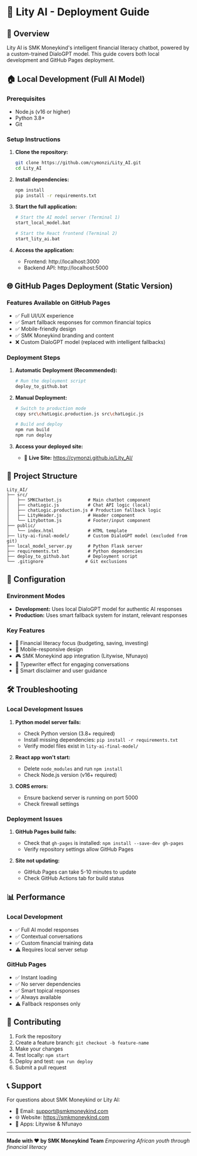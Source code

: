 # 🚀 Lity AI - Deployment Guide

## 📖 Overview
Lity AI is SMK Moneykind's intelligent financial literacy chatbot, powered by a custom-trained DialoGPT model. This guide covers both local development and GitHub Pages deployment.

## 🏠 Local Development (Full AI Model)

### Prerequisites
- Node.js (v16 or higher)
- Python 3.8+ 
- Git

### Setup Instructions
1. **Clone the repository:**
   ```bash
   git clone https://github.com/cymonzi/Lity_AI.git
   cd Lity_AI
   ```

2. **Install dependencies:**
   ```bash
   npm install
   pip install -r requirements.txt
   ```

3. **Start the full application:**
   ```bash
   # Start the AI model server (Terminal 1)
   start_local_model.bat
   
   # Start the React frontend (Terminal 2)
   start_lity_ai.bat
   ```

4. **Access the application:**
   - Frontend: http://localhost:3000
   - Backend API: http://localhost:5000

## 🌐 GitHub Pages Deployment (Static Version)

### Features Available on GitHub Pages
- ✅ Full UI/UX experience
- ✅ Smart fallback responses for common financial topics
- ✅ Mobile-friendly design
- ✅ SMK Moneykind branding and content
- ❌ Custom DialoGPT model (replaced with intelligent fallbacks)

### Deployment Steps

1. **Automatic Deployment (Recommended):**
   ```bash
   # Run the deployment script
   deploy_to_github.bat
   ```

2. **Manual Deployment:**
   ```bash
   # Switch to production mode
   copy src\chatLogic.production.js src\chatLogic.js
   
   # Build and deploy
   npm run build
   npm run deploy
   ```

3. **Access your deployed site:**
   - 🔗 **Live Site:** https://cymonzi.github.io/Lity_AI/

## 📁 Project Structure

```
Lity_AI/
├── src/
│   ├── SMKChatbot.js          # Main chatbot component
│   ├── chatLogic.js           # Chat API logic (local)
│   ├── chatLogic.production.js # Production fallback logic
│   ├── LityHeader.js          # Header component
│   └── Litybottom.js          # Footer/input component
├── public/
│   └── index.html             # HTML template
├── lity-ai-final-model/       # Custom DialoGPT model (excluded from git)
├── local_model_server.py      # Python Flask server
├── requirements.txt           # Python dependencies
├── deploy_to_github.bat       # Deployment script
└── .gitignore                # Git exclusions
```

## 🔧 Configuration

### Environment Modes
- **Development:** Uses local DialoGPT model for authentic AI responses
- **Production:** Uses smart fallback system for instant, relevant responses

### Key Features
- 🎯 Financial literacy focus (budgeting, saving, investing)
- 📱 Mobile-responsive design
- 🎮 SMK Moneykind app integration (Litywise, Nfunayo)
- 💬 Typewriter effect for engaging conversations
- 📝 Smart disclaimer and user guidance

## 🛠️ Troubleshooting

### Local Development Issues
1. **Python model server fails:**
   - Check Python version (3.8+ required)
   - Install missing dependencies: `pip install -r requirements.txt`
   - Verify model files exist in `lity-ai-final-model/`

2. **React app won't start:**
   - Delete `node_modules` and run `npm install`
   - Check Node.js version (v16+ required)

3. **CORS errors:**
   - Ensure backend server is running on port 5000
   - Check firewall settings

### Deployment Issues
1. **GitHub Pages build fails:**
   - Check that `gh-pages` is installed: `npm install --save-dev gh-pages`
   - Verify repository settings allow GitHub Pages

2. **Site not updating:**
   - GitHub Pages can take 5-10 minutes to update
   - Check GitHub Actions tab for build status

## 📊 Performance

### Local Development
- ✅ Full AI model responses
- ✅ Contextual conversations
- ✅ Custom financial training data
- ⚠️ Requires local server setup

### GitHub Pages
- ✅ Instant loading
- ✅ No server dependencies
- ✅ Smart topical responses
- ✅ Always available
- ⚠️ Fallback responses only

## 🤝 Contributing

1. Fork the repository
2. Create a feature branch: `git checkout -b feature-name`
3. Make your changes
4. Test locally: `npm start`
5. Deploy and test: `npm run deploy`
6. Submit a pull request

## 📞 Support

For questions about SMK Moneykind or Lity AI:
- 📧 Email: support@smkmoneykind.com
- 🌐 Website: https://smkmoneykind.com
- 📱 Apps: Litywise & Nfunayo

---

**Made with ❤️ by SMK Moneykind Team**
*Empowering African youth through financial literacy*
